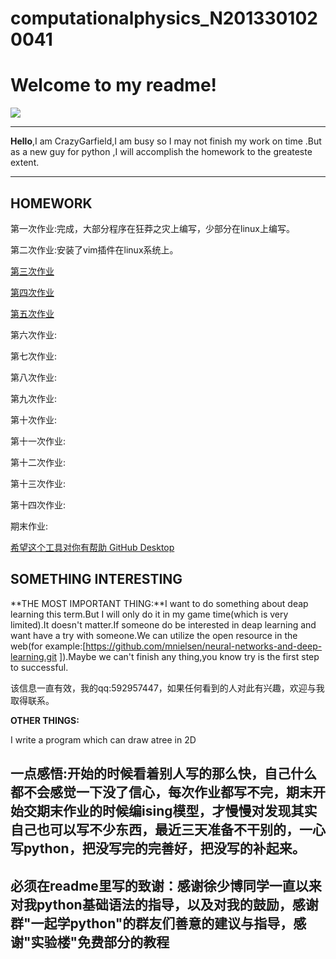 # computationalphysics_N2013301020041
Welcome to my readme!
===================
  
![](http://i.gtimg.cn/qqlive/img/jpgcache/files/qqvideo/r/r6o98876ra7ww8i.jpg)

----------
**Hello**,I am CrazyGarfield,I am busy so I may not finish my work on time .But as a new guy for python ,I will accomplish the homework to the greateste extent.

----------


**HOMEWORK**
---------------

第一次作业:完成，大部分程序在狂莽之灾上编写，少部分在linux上编写。

第二次作业:安装了vim插件在linux系统上。

[第三次作业][3]

[第四次作业][4]

[第五次作业][5]

第六次作业:

第七次作业:

第八次作业:

第九次作业:

第十次作业:

第十一次作业:

第十二次作业:

第十三次作业:

第十四次作业:

期末作业:



[希望这个工具对你有帮助 GitHub Desktop ][111]

**SOMETHING INTERESTING**
------------------------------

**THE MOST IMPORTANT THING:**I want to do something about deap learning this term.But I will only do it in my game time(which is very limited).It doesn't matter.If someone do be interested in deap learning and want have a try with someone.We can utilize the open resource in the web(for example:[https://github.com/mnielsen/neural-networks-and-deep-learning.git ]).Maybe we can't finish any thing,you know try is the first step to successful.

该信息一直有效，我的qq:592957447，如果任何看到的人对此有兴趣，欢迎与我取得联系。

**OTHER THINGS:**

I write a program which can draw atree in 2D

一点感悟:开始的时候看着别人写的那么快，自己什么都不会感觉一下没了信心，每次作业都写不完，期末开始交期末作业的时候编ising模型，才慢慢对发现其实自己也可以写不少东西，最近三天准备不干别的，一心写python，把没写完的完善好，把没写的补起来。
-----------------------------------

**必须在readme里写的致谢：感谢徐少博同学一直以来对我python基础语法的指导，以及对我的鼓励，感谢群"一起学python"的群友们善意的建议与指导，感谢"实验楼"免费部分的教程**
-------------------------------------------------------------------------------------------------------------------------------
[3]:https://github.com/CrazyGarfield/HOMEWORK/blob/master/%E7%AC%AC%E4%B8%89%E6%AC%A1%E4%BD%9C%E4%B8%9A.md
[111]:https://desktop.github.com/
[4]:https://github.com/CrazyGarfield/computationalphysics_N2013301020041/blob/master/4/%E7%AC%AC4%E6%AC%A1%E4%BD%9C%E4%B8%9A.md
[5]:https://github.com/CrazyGarfield/computationalphysics_N2013301020041/blob/master/5/%E7%AC%AC%E4%BA%94%E6%AC%A1%E4%BD%9C%E4%B8%9A.md
